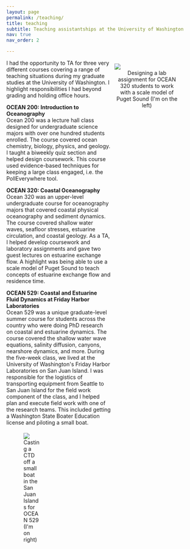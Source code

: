 ```yaml
---
layout: page
permalink: /teaching/
title: teaching
subtitle: Teaching assistantships at the University of Washington
nav: true
nav_order: 2

---
```

<figure>
<div class = "col one last">
 <div style="float:right; width: 40%; height: 40%; padding: 10px">
    <img src="{{ site.baseurl }}/assets/img/teaching1.jpg" >
    <figcaption><center>Designing a lab assignment for OCEAN 320 students to work with a scale model of Puget Sound (I'm on the left)<center></figcaption>
 </div>
</div>
</figure>

I had the opportunity to TA for three very different courses covering a range of teaching situations during my graduate studies at the University of Washington. I highlight responsibilities I had beyond grading and holding office hours.

<strong>OCEAN 200: Introduction to Oceanography</strong><br>
Ocean 200 was a lecture hall class designed for undergraduate science majors with over one hundred students enrolled. The course covered ocean chemistry, biology, physics, and geology. I taught a biweekly quiz section and helped design coursework. This course used evidence-based techniques for keeping a large class engaged, i.e. the PollEverywhere tool.
    
<strong>OCEAN 320: Coastal Oceanography</strong><br>
Ocean 320 was an upper-level undergraduate course for oceanography majors that covered coastal physical oceanography and sediment dynamics. The course covered shallow water waves, seafloor stresses, estuarine circulation, and coastal geology. As a TA, I helped develop coursework and laboratory assignments and gave two guest lectures on estuarine exchange flow. A highlight was being able to use a scale model of Puget Sound to teach concepts of estuarine exchange flow and residence time.

<strong>OCEAN 529: Coastal and Estuarine Fluid Dynamics at Friday Harbor Laboratories</strong><br>
Ocean 529 was a unique graduate-level summer course for students across the country who were doing PhD research on coastal and estuarine dynamics. The course covered the shallow water wave equations, salinity diffusion, canyons, nearshore dynamics, and more. During the five-week class, we lived at the University of Washington's Friday Harbor Laboratories on San Juan Island. I was responsible for the logistics of transporting equipment from Seattle to San Juan Island for the field work component of the class, and I helped plan and execute field work with one of the research teams. This included getting a Washington State Boater Education license and piloting a small boat.

<figure>
<div class = "col one first">
 <div style="float:left; width: 10%; height: 10%; padding: 5px">
    <img src="{{ site.baseurl }}/assets/img/IMG-20190816-WA0002.jpg" >
    <figcaption>Casting a CTD off a small boat in the San Juan Islands for OCEAN 529 (I'm on right)</figcaption>
 </div>
</div>
</figure>

